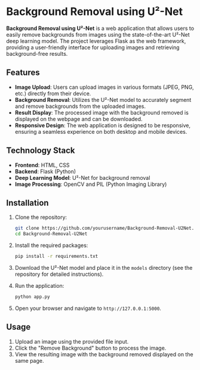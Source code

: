 # Background Removal using U²-Net

**Background Removal using U²-Net** is a web application that allows users to easily remove backgrounds from images using the state-of-the-art U²-Net deep learning model. The project leverages Flask as the web framework, providing a user-friendly interface for uploading images and retrieving background-free results.

## Features

- **Image Upload**: Users can upload images in various formats (JPEG, PNG, etc.) directly from their device.
- **Background Removal**: Utilizes the U²-Net model to accurately segment and remove backgrounds from the uploaded images.
- **Result Display**: The processed image with the background removed is displayed on the webpage and can be downloaded.
- **Responsive Design**: The web application is designed to be responsive, ensuring a seamless experience on both desktop and mobile devices.

## Technology Stack

- **Frontend**: HTML, CSS
- **Backend**: Flask (Python)
- **Deep Learning Model**: U²-Net for background removal
- **Image Processing**: OpenCV and PIL (Python Imaging Library)

## Installation

1. Clone the repository:
   ```bash
   git clone https://github.com/yourusername/Background-Removal-U2Net.git
   cd Background-Removal-U2Net
   ```

2. Install the required packages:
   ```bash
   pip install -r requirements.txt
   ```

3. Download the U²-Net model and place it in the `models` directory (see the repository for detailed instructions).

4. Run the application:
   ```bash
   python app.py
   ```

5. Open your browser and navigate to `http://127.0.0.1:5000`.

## Usage

1. Upload an image using the provided file input.
2. Click the "Remove Background" button to process the image.
3. View the resulting image with the background removed displayed on the same page.
